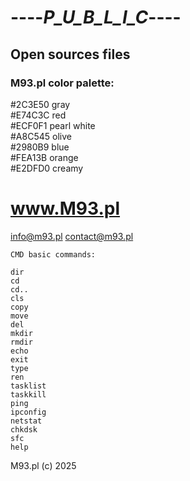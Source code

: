 # ----_P_U_B_L_I_C_----
 Open sources files
-----------------------------------------------

### M93.pl color palette:  
  
#2C3E50 gray  
#E74C3C red  
#ECF0F1 pearl white  
#A8C545 olive  
#2980B9 blue  
#FEA13B orange  
#E2DFD0 creamy  
      
www.M93.pl
=================================
info@m93.pl
contact@m93.pl


~~~~~~~~~~~~~~~~~~
CMD basic commands:

dir
cd
cd..
cls
copy
move
del
mkdir
rmdir
echo
exit
type
ren
tasklist
taskkill
ping
ipconfig
netstat
chkdsk
sfc
help
~~~~~~~~~~~~~~~~~~

M93.pl (c) 2025